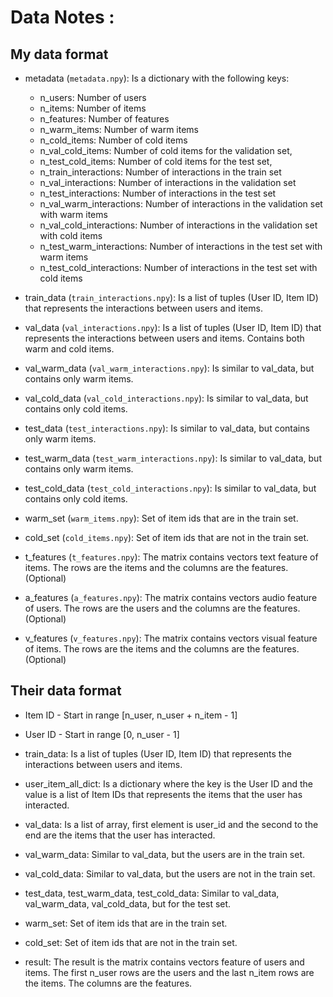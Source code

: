 # Data Notes :

## My data format

* metadata (`metadata.npy`): Is a dictionary with the following keys:
    * n_users: Number of users
    * n_items: Number of items
    * n_features: Number of features
    * n_warm_items: Number of warm items
    * n_cold_items: Number of cold items
    * n_val_cold_items: Number of cold items for the validation set,
    * n_test_cold_items: Number of cold items for the test set,
    * n_train_interactions: Number of interactions in the train set
    * n_val_interactions: Number of interactions in the validation set
    * n_test_interactions: Number of interactions in the test set
    * n_val_warm_interactions: Number of interactions in the validation set with warm items
    * n_val_cold_interactions: Number of interactions in the validation set with cold items
    * n_test_warm_interactions: Number of interactions in the test set with warm items
    * n_test_cold_interactions: Number of interactions in the test set with cold items

* train_data (`train_interactions.npy`): Is a list of tuples (User ID, Item ID) that represents the interactions between users and items.

* val_data (`val_interactions.npy`): Is a list of tuples (User ID, Item ID) that represents the interactions between users and items. Contains both warm and cold items.
* val_warm_data (`val_warm_interactions.npy`): Is similar to val_data, but contains only warm items.
* val_cold_data (`val_cold_interactions.npy`): Is similar to val_data, but contains only cold items.

* test_data (`test_interactions.npy`): Is similar to val_data, but contains only warm items.
* test_warm_data (`test_warm_interactions.npy`): Is similar to val_data, but contains only warm items.
* test_cold_data (`test_cold_interactions.npy`): Is similar to val_data, but contains only cold items.

* warm_set (`warm_items.npy`): Set of item ids that are in the train set.
* cold_set (`cold_items.npy`): Set of item ids that are not in the train set.

* t_features (`t_features.npy`): The matrix contains vectors text feature of items. The rows are the items and the columns are the features. (Optional)
* a_features (`a_features.npy`): The matrix contains vectors audio feature of users. The rows are the users and the columns are the features. (Optional)
* v_features (`v_features.npy`): The matrix contains vectors visual feature of items. The rows are the items and the columns are the features. (Optional)

## Their data format
* Item ID - Start in range [n_user, n_user + n_item - 1]
* User ID - Start in range [0, n_user - 1]

* train_data: Is a list of tuples (User ID, Item ID) that represents the interactions between users and items.
* user_item_all_dict: Is a dictionary where the key is the User ID and the value is a list of Item IDs that represents the items that the user has interacted.

* val_data: Is a list of array, first element is user_id and the second to the end are the items that the user has interacted.
* val_warm_data: Similar to val_data, but the users are in the train set.
* val_cold_data: Similar to val_data, but the users are not in the train set.

* test_data, test_warm_data, test_cold_data: Similar to val_data, val_warm_data, val_cold_data, but for the test set.

* warm_set: Set of item ids that are in the train set.
* cold_set: Set of item ids that are not in the train set.

* result: The result is the matrix contains vectors feature of users and items. The first n_user rows are the users and the last n_item rows are the items. The columns are the features.
